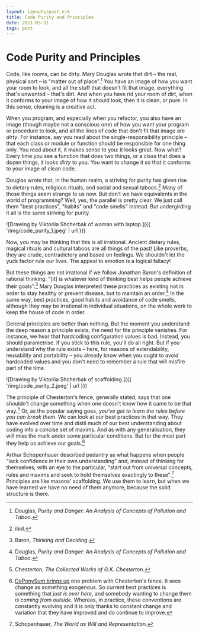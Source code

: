 ```yaml
---
layout: layouts/post.njk
title: Code Purity and Principles
date: 2021-03-31
tags: post
---
```


# Code Purity and Principles

Code, like rooms, can be dirty. Mary Douglas wrote that dirt – the real, physical sort – is "matter out of place".[^1] You have an image of how you want your room to look, and all the stuff that doesn't fit that image, everything that's unwanted – that's dirt. And when you have rid your room of dirt, when it conforms to your image of how it should look, then it is clean, or pure. In this sense, cleaning is a creative act.

When you program, and especially when you refactor, you also have an image (though maybe not a conscious one) of how you want your program or procedure to look, and all the lines of code that don't fit that image are _dirty_. For instance, say you read about the single-responsibility principle – that each class or module or function should be responsible for one thing only. You read about it, it makes sense to you: it looks great. Now what? Every time you see a function that does two things, or a class that does a dozen things, it looks _dirty_ to you. You want to change it so that it conforms to your image of clean code.

Douglas wrote that, in the human realm, a striving for purity has given rise to dietary rules, religious rituals, and social and sexual taboos.[^2] Many of those things seem strange to us now. But don’t we have equivalents in the world of programming? Well, yes, the parallel is pretty clear. We just call them "best practices", "habits" and "code smells" instead. But undergirding it all is the same striving for purity.

![Drawing by Viktoriia Shcherbak of woman with laptop.]({{ '/img/code_purity_1.jpeg' | url }})

Now, you may be thinking that this is all irrational. Ancient dietary rules, magical rituals and cultural taboos are all things of the past! Like proverbs, they are crude, contradictory and based on feelings. We shouldn't let the yuck factor rule our lives. The appeal to emotion is a logical fallacy!

But these things are not irrational if we follow Jonathan Baron's definition of rational thinking: "[it] is whatever kind of thinking best helps people achieve their goals".[^3] Mary Douglas interpreted these practices as existing not in order to stay healthy or prevent disease, but to maintain an order.[^4] In the same way, best practices, good habits and avoidance of code smells, although they may be irrational in individual situations, on the whole work to keep the house of code in order.

General principles are better than nothing. But the moment you understand the deep reason a principle exists, the need for the principle vanishes. For instance, we hear that hardcoding configuration values is bad. Instead, you should parametrise. If you stick to this rule, you'll do all right. But if you understand why the rule exists – here, for reasons of extendability, reusability and portability – you already know when you ought to avoid hardcoded values and you don't need to remember a rule that will misfire part of the time.

![Drawing by Viktoriia Shcherbak of scaffolding.]({{ '/img/code_purity_2.jpeg' | url }})

The principle of Chesterton's fence, generally stated, says that one shouldn't change something when one doesn't know how it came to be that way.[^5] Or, as the popular saying goes, _you've got to learn the rules before you can break them_. We can look at our best practices in that way. They have evolved over time and distil much of our best understanding about coding into a concise set of maxims. And as with any generalisation, they will miss the mark under some particular conditions. But for the most part they help us achieve our goals.[^6]

Arthur Schopenhauer described pedantry as what happens when people "lack confidence in their own understanding" and, instead of thinking for themselves, with an eye to the particular, "start out from universal concepts, rules and maxims and seek to hold themselves exactingly to these".[^7] Principles are like masons' scaffolding. We use them to learn, but when we have learned we have no need of them anymore, because the solid structure is there.

[^1]: Douglas, _Purity and Danger: An Analysis of Concepts of Pollution and Taboo_.
[^2]: ibid.
[^3]: Baron, _Thinking and Deciding_.
[^4]: Douglas, _Purity and Danger: An Analysis of Concepts of Pollution and Taboo_.
[^5]: Chesterton, _The Collected Works of G.K. Chesterton_.
[^6]: [DePonySum brings up](https://deponysum.com/2020/01/05/chestertons-fence-and-thinking-using-sayings/) one problem with Chesterton's fence. It sees change as something exogenous. So current best practices is something that _just is over here_, and somebody wanting to change them _is coming from outside_. Whereas, in practice, these conventions are constantly evolving and it is only thanks to constant change and variation that they have improved and do continue to improve.
[^7]: Schopenhauer, _The World as Will and Representation_.
